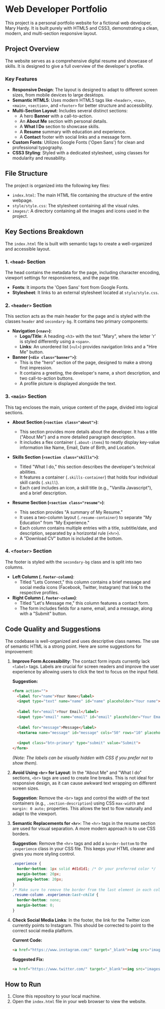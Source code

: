 # Web Developer Portfolio

This project is a personal portfolio website for a fictional web developer, Mary Hardy. It is built purely with HTML5 and CSS3, demonstrating a clean, modern, and multi-section responsive layout.

## Project Overview

The website serves as a comprehensive digital resume and showcase of skills. It is designed to give a full overview of the developer's profile.

### Key Features

- **Responsive Design**: The layout is designed to adapt to different screen sizes, from mobile devices to large desktops.
- **Semantic HTML5**: Uses modern HTML5 tags like `<header>`, `<nav>`, `<main>`, `<section>`, and `<footer>` for better structure and accessibility.
- **Multi-Section Layout**: Includes several distinct sections:
  - A hero **Banner** with a call-to-action.
  - An **About Me** section with personal details.
  - A **What I Do** section to showcase skills.
  - A **Resume** summary with education and experience.
  - A **Contact** footer with social links and a message form.
- **Custom Fonts**: Utilizes Google Fonts ('Open Sans') for clean and professional typography.
- **CSS3 Styling**: Styled with a dedicated stylesheet, using classes for modularity and reusability.

## File Structure

The project is organized into the following key files:

- `index.html`: The main HTML file containing the structure of the entire webpage.
- `style/style.css`: The stylesheet containing all the visual rules.
- `images/`: A directory containing all the images and icons used in the project.

## Key Sections Breakdown

The `index.html` file is built with semantic tags to create a well-organized and accessible layout.

### 1. `<head>` Section

The head contains the metadata for the page, including character encoding, viewport settings for responsiveness, and the page title.

- **Fonts**: It imports the 'Open Sans' font from Google Fonts.
- **Stylesheet**: It links to an external stylesheet located at `style/style.css`.

### 2. `<header>` Section

This section acts as the main header for the page and is styled with the classes `header` and `secondary-bg`. It contains two primary components:

- **Navigation (`<nav>`)**:
  - **Logo/Title**: A heading `<h3>` with the text "Mary", where the letter 'r' is styled differently using a `<span>`.
  - **Links**: An unordered list (`<ul>`) provides navigation links and a "Hire Me" button.
- **Banner (`<div class="banner">`)**:
  - This is the "hero" section of the page, designed to make a strong first impression.
  - It contains a greeting, the developer's name, a short description, and two call-to-action buttons.
  - A profile picture is displayed alongside the text.

### 3. `<main>` Section

This tag encloses the main, unique content of the page, divided into logical sections.

- **About Section (`<section class="about">`)**:
  - This section provides more details about the developer. It has a title ("About Me") and a more detailed paragraph description.
  - It includes a flex container (`.about-items`) to neatly display key-value information like Name, Email, Date of Birth, and Location.

- **Skills Section (`<section class="skills">`)**:
  - Titled "What I do," this section describes the developer's technical abilities.
  - It features a container (`.skills-container`) that holds four individual skill cards (`.skill`).
  - Each card includes an icon, a skill title (e.g., "Vanilla Javascript"), and a brief description.

- **Resume Section (`<section class="resume">`)**:
  - This section provides "A summary of My Resume."
  - It uses a two-column layout (`.resume-container`) to separate "My Education" from "My Experience."
  - Each column contains multiple entries with a title, subtitle/date, and description, separated by a horizontal rule (`<hr>`).
  - A "Download CV" button is included at the bottom.

### 4. `<footer>` Section

The footer is styled with the `secondary-bg` class and is split into two columns.

- **Left Column (`.footer-column`)**:
  - Titled "Lets Connect," this column contains a brief message and social media icons (Facebook, Twitter, Instagram) that link to the respective profiles.
- **Right Column (`.footer-column`)**:
  - Titled "Let's Message me," this column features a contact form.
  - The form includes fields for a name, email, and a message, along with a "Submit" button.

## Code Quality and Suggestions

The codebase is well-organized and uses descriptive class names. The use of semantic HTML is a strong point. Here are some suggestions for improvement:

1.  **Improve Form Accessibility**: The contact form inputs currently lack `<label>` tags. Labels are crucial for screen readers and improve the user experience by allowing users to click the text to focus on the input field.

    **Suggestion:**
    ```html
    <form action="">
      <label for="name">Your Name</label>
      <input type="text" name="name" id="name" placeholder="Your name">

      <label for="email">Your Email</label>
      <input type="email" name="email" id="email" placeholder="Your Email">

      <label for="message">Message</label>
      <textarea name="message" id="message" cols="50" rows="10" placeholder="Message"></textarea>

      <input class="btn-primary" type="submit" value="Submit">
    </form>
    ```
    *(Note: The labels can be visually hidden with CSS if you prefer not to show them).*

2.  **Avoid Using `<br>` for Layout**: In the "About Me" and "What I do" sections, `<br>` tags are used to create line breaks. This is not ideal for responsive design, as it can cause awkward text wrapping on different screen sizes.

    **Suggestion**: Remove the `<br>` tags and control the width of the text containers (e.g., `.section-description`) using CSS `max-width` and `margin: 0 auto;` properties. This allows the text to flow naturally and adapt to the viewport.

3.  **Semantic Replacements for `<hr>`**: The `<hr>` tags in the resume section are used for visual separation. A more modern approach is to use CSS borders.

    **Suggestion**: Remove the `<hr>` tags and add a `border-bottom` to the `.experience` class in your CSS file. This keeps your HTML cleaner and gives you more styling control.

    ```css
    .experience {
      border-bottom: 1px solid #d1d1d1; /* Or your preferred color */
      margin-bottom: 20px;
      padding-bottom: 20px;
    }
    /* Make sure to remove the border from the last element in each column */
    .resume-column .experience:last-child {
      border-bottom: none;
      margin-bottom: 0;
    }
    ```

4.  **Check Social Media Links**: In the footer, the link for the Twitter icon currently points to Instagram. This should be corrected to point to the correct social media platform.

    **Current Code:**
    ```html
    <a href="https://www.instagram.com/" target="_blank"><img src="images/icons/twitter.png" alt="twitter"></a>
    ```

    **Suggested Fix:**
    ```html
    <a href="https://www.twitter.com/" target="_blank"><img src="images/icons/twitter.png" alt="twitter"></a>
    ```

## How to Run

1.  Clone this repository to your local machine.
2.  Open the `index.html` file in your web browser to view the website.

